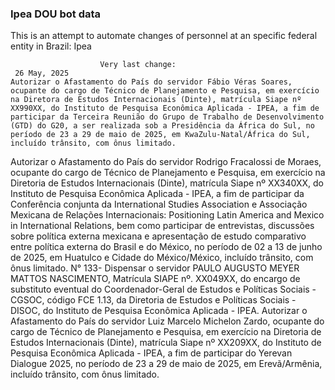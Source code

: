  ### Ipea DOU bot data
 This is an attempt to automate changes of personnel at an specific federal entity in Brazil: Ipea
 
                        Very last change: 
 	 26 May, 2025
	Autorizar o Afastamento do País do servidor Fábio Véras Soares, ocupante do cargo de Técnico de Planejamento e Pesquisa, em exercício na Diretora de Estudos Internacionais (Dinte), matrícula Siape nº XX990XX, do Instituto de Pesquisa Econômica Aplicada - IPEA, a fim de participar da Terceira Reunião do Grupo de Trabalho de Desenvolvimento (GTD) do G20, a ser realizada sob a Presidência da África do Sul, no período de 23 a 29 de maio de 2025, em KwaZulu-Natal/África do Sul, incluído trânsito, com ônus limitado.
Autorizar o Afastamento do País do servidor Rodrigo Fracalossi de Moraes, ocupante do cargo de Técnico de Planejamento e Pesquisa, em exercício na Diretoria de Estudos Internacionais (Dinte), matrícula Siape nº XX340XX, do Instituto de Pesquisa Econômica Aplicada - IPEA, a fim de participar da Conferência conjunta da International Studies Association e Associação Mexicana de Relações Internacionais: Positioning Latin America and Mexico in International Relations, bem como participar de entrevistas, discussões sobre política externa mexicana e apresentação de estudo comparativo entre política externa do Brasil e do México, no período de 02 a 13 de junho de 2025, em Huatulco e Cidade do México/México, incluído trânsito, com ônus limitado.
N° 133- Dispensar o servidor PAULO AUGUSTO MEYER MATTOS NASCIMENTO, Matrícula SIAPE nº. XX049XX, do encargo de substituto eventual do Coordenador-Geral de Estudos e Políticas Sociais - CGSOC, código FCE 1.13, da Diretoria de Estudos e Políticas Sociais - DISOC, do Instituto de Pesquisa Econômica Aplicada - IPEA.
Autorizar o Afastamento do País do servidor Luiz Marcelo Michelon Zardo, ocupante do cargo de Técnico de Planejamento e Pesquisa, em exercício na Diretoria de Estudos Internacionais (Dinte), matrícula Siape nº XX209XX, do Instituto de Pesquisa Econômica Aplicada - IPEA, a fim de participar do Yerevan Dialogue 2025, no período de 23 a 29 de maio de 2025, em Erevã/Armênia, incluído trânsito, com ônus limitado.
